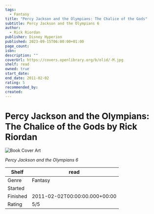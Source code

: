 ```yaml
---
tags:
  - Fantasy
title: "Percy Jackson and the Olympians: The Chalice of the Gods"
subtitle: Percy Jackson and the Olympians 6
author:
  - Rick Riordan
publisher: Disney Hyperion
published: 2023-09-15T06:00:00+01:00
page_count:
isbn:
description: ""
coverUrl: https://covers.openlibrary.org/b/olid/-M.jpg
shelf: read
owned: true
start_date:
end_date: 2011-02-02
rating: 5
recommended_by:
created:
---
```


# Percy Jackson and the Olympians: The Chalice of the Gods by Rick Riordan

![Book Cover Art](https://covers.openlibrary.org/b/olid/-M.jpg)

_Percy Jackson and the Olympians 6_

| Shelf | read |
| --- | --- |
| Genre | Fantasy |
| Started |  |
| Finished | 2011-02-02T00:00:00.000+00:00 |
| Rating | 5/5 |

